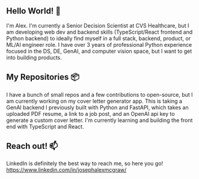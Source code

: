 ## Hello World! 👋

 I'm Alex. I'm currently a Senior Decision Scientist at CVS Healthcare, but I am developing web dev and backend skills (TypeScript/React frontend and Python backend) to ideally find myself in a full stack, backend, product, or ML/AI  engineer role. I have over 3 years of professional Python experience focused in the DS, DE, GenAI, and computer vision space, but I want to get into building products.  

## My Repositories 📦

I have a bunch of small repos and a few contributions to open-source, but I am currently working on my cover letter generator app. This is taking a GenAI backend I previously built with Python and FastAPI, which takes an uploaded PDF resume, a link to a job post, and an OpenAI api key to generate a custom cover letter. I'm currently learning and building the front end with TypeScript and React.  

## Reach out! 📫

LinkedIn is definitely the best way to reach me, so here you go!
 https://www.linkedin.com/in/josephalexmcgraw/
<!--
**JAlexMcGraw/JAlexMcGraw** is a ✨ _special_ ✨ repository because its `README.md` (this file) appears on your GitHub profile.

Here are some ideas to get you started:

- 🔭 I’m currently working on ...
- 🌱 I’m currently learning ...
- 👯 I’m looking to collaborate on ...
- 🤔 I’m looking for help with ...
- 💬 Ask me about ...
- 📫 How to reach me: ...
- 😄 Pronouns: ...
- ⚡ Fun fact: ...
-->
